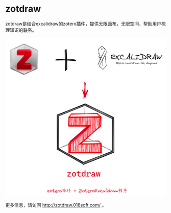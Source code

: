 # zotdraw

zotdraw是结合excalidraw的zotero插件，提供无限画布，无限空间，帮助用户梳理知识的联系。

<img src="./assets/zotero-excalidraw.png" alt="image-20220427152313721" style="zoom:50%;" />

更多信息，请访问 http://zotdraw.018soft.com/ 。